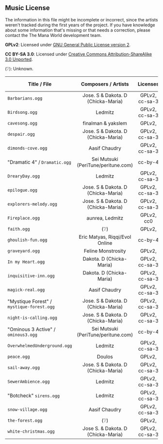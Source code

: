 ## Music License

The information in this file might be incomplete or incorrect,
since the artists weren't tracked during the first years of the project.
If you have knowledge about some information that's missing or that
needs a correction, please contact the The Mana World development team.

**GPLv2**: Licensed under [GNU General Public License version 2](
http://www.gnu.org/licenses/gpl-2.0.html).

**CC BY-SA 3.0**: Licensed under [Creative Commons Attribution-ShareAlike 3.0 Unported](
http://creativecommons.org/licenses/by-sa/3.0/).

(:grey_question:): Unknown.


 Title / File | Composers / Artists | Licenses | Date Created
 ------------ |:-------------------:|:-------:|:-----------:
`Barbarians.ogg`                           | Jose. S & Dakota. D (Chicka-Maria)        | GPLv2, cc-sa-3           | 2012
`Birdsong.ogg`                             | Ledmitz                                   | GPLv2, cc-sa-3           | 2020
`cavesong.ogg`                             | finalman & yakslem                        | GPLv2,                   | (:grey_question:)
`despair.ogg`                              | Jose. S & Dakota. D (Chicka-Maria)        | GPLv2, cc-sa-3           | (:grey_question:)
`dimonds-cove.ogg`                         | Aasif Chaudry                             | GPLv2, cc-sa-3           | 2008
"Dramatic 4" / `Dramatic.ogg`              | Sei Mutsuki (PeriTune/peritune.com)       | cc-by-4                  | 2019
`DrearyDay.ogg`                            | Ledmitz                                   | GPLv2, cc-sa-3           | 2018
`epilogue.ogg`                             | Jose. S & Dakota. D (Chicka-Maria)        | GPLv2, cc-sa-3           | 2020
`explorers-melody.ogg`                     | Jose. S & Dakota. D (Chicka-Maria)        | GPLv2, cc-sa-3           | (:grey_question:)
`Fireplace.ogg`                            | aunrea, Ledmitz                           | GPLv2, cc0               | 2019, 2020
`faith.ogg`                                | (:grey_question:)                         | GPLv2,                   | (:grey_question:)
`ghoulish-fun.ogg`                         | Eric Matyas, Riqqi/Evol Online            | cc-by-4                  | 2019
`graveyard.ogg`                            | Feline Monstrosity                        | GPLv2,                   | (:grey_question:)
`In my Heart.ogg`                          | Dakota. D (Chicka-Maria)                  | GPLv2, cc-sa-3           | 2006
`inquisitive-inn.ogg`                      | Dakota. D (Chicka-Maria)                  | GPLv2, cc-sa-3           | (:grey_question:)
`magick-real.ogg`                          | Aasif Chaudry                             | GPLv2, cc-sa-3           | 2003
"Mystique Forest" / `mystique-forest.ogg`  | Jose. S & Dakota. D (Chicka-Maria)        | GPLv2, cc-sa-3           | 2013
`night-is-calling.ogg`                     | Jose. S & Dakota. D (Chicka-Maria)        | GPLv2, cc-sa-3           | (:grey_question:)
"Ominous 3 Active" / `ominous3.ogg`        | Sei Mutsuki (PeriTune/peritune.com)       | cc-by-4                  | (:grey_question:)
`OverwhelmedUnderground.ogg`               | Ledmitz                                   | GPLv2, cc-sa-3           | 2018
`peace.ogg`                                | Doulos                                    | GPLv2,                   | 2004
`sail-away.ogg`                            | Jose. S & Dakota. D (Chicka-Maria)        | GPLv2, cc-sa-3           | 2014-04-23
`SewerAmbience.ogg`                        | Ledmitz                                   | GPLv2, cc-sa-3           | 2018
"Botcheck" `sirens.ogg`                    | Ledmitz                                   | GPLv2, cc-sa-3           | 2020
`snow-village.ogg`                         | Aasif Chaudry                             | GPLv2, cc-sa-3           | 2008
`the-forest.ogg`                           | (:grey_question:)                         | GPLv2,                   | (:grey_question:)
`white-christmas.ogg`                      | Jose S. & Dakota. D (Chicka-Maria)        | GPLv2, cc-sa-3           | (:grey_question:)
